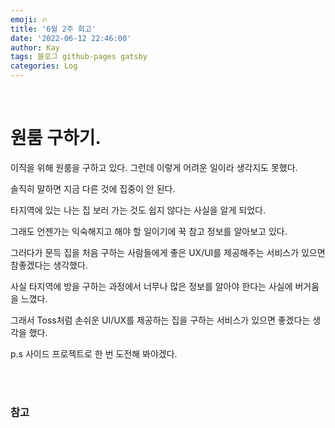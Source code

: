 ```yaml
---
emoji: 🔥
title: '6월 2주 회고'
date: '2022-06-12 22:46:00'
author: Kay
tags: 블로그 github-pages gatsby
categories: Log
---
```


<br>

# 원룸 구하기.

이직을 위해 원룸을 구하고 있다. 그런데 이렇게 어려운 일이라 생각지도 못했다.

솔직히 말하면 지금 다른 것에 집중이 안 된다.

타지역에 있는 나는 집 보러 가는 것도 쉽지 않다는 사실을 알게 되었다.

그래도 언젠가는 익숙해지고 해야 할 일이기에 꾹 참고 정보를 알아보고 있다.

그러다가 문득 집을 처음 구하는 사람들에게 좋은 UX/UI를 제공해주는 서비스가 있으면 참좋겠다는 생각했다.

사실 타지역에 방을 구하는 과정에서 너무나 많은 정보를 알아야 한다는 사실에 버거움을 느꼈다.

그래서 Toss처럼 손쉬운 UI/UX를 제공하는 집을 구하는 서비스가 있으면 좋겠다는 생각을 했다.

p.s
사이드 프로젝트로 한 번 도전해 봐야겠다.

<br>
<br>

### 참고

```toc

```
